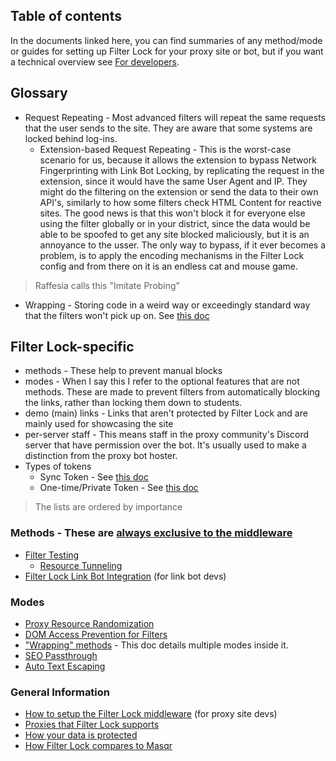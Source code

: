 ## Table of contents

In the documents linked here, you can find summaries of any method/mode or guides for setting up Filter Lock for your proxy site or bot, but if you want a technical overview see [For developers](./For%20devs/Index.md).

## Glossary

- Request Repeating - Most advanced filters will repeat the same requests that the user sends to the site. They are aware that some systems are locked behind log-ins.
  - Extension-based Request Repeating - This is the worst-case scenario for us, because it allows the extension to bypass Network Fingerprinting with Link Bot Locking, by replicating the request in the extension, since it would have the same User Agent and IP. They might do the filtering on the extension or send the data to their own API's, similarly to how some filters check HTML Content for reactive sites. The good news is that this won't block it for everyone else using the filter globally or in your district, since the data would be able to be spoofed to get any site blocked maliciously, but it is an annoyance to the usser. The only way to bypass, if it ever becomes a problem, is to apply the encoding mechanisms in the Filter Lock config and from there on it is an endless cat and mouse game.

> Raffesia calls this "Imitate Probing"

- Wrapping - Storing code in a weird way or exceedingly standard way that the filters won't pick up on. See [this doc](./modes/"Wrapping"%20methods.md)

## Filter Lock-specific

- methods - These help to prevent manual blocks
- modes - When I say this I refer to the optional features that are not methods. These are made to prevent filters from automatically blocking the links, rather than locking them down to students.
- demo (main) links - Links that aren't protected by Filter Lock and are mainly used for showcasing the site
- per-server staff - This means staff in the proxy community's Discord server that have permission over the bot. It's usually used to make a distinction from the proxy bot hoster.
- Types of tokens
  - Sync Token - See [this doc](./For%20devs/standards/Sync%20Token.md)
  - One-time/Private Token - See [this doc](./For%20devs/standards/Link%20Bot%20Tokens.md)

> The lists are ordered by importance

### Methods - These are [always exclusive to the middleware](./For)

- [Filter Testing](./methods/Filter%20Testing.md)
  - [Resource Tunneling](./methods/Resource%20Tunneling.md)
- [Filter Lock Link Bot Integration](./methods/Filter%20Lock%20Link%20Bot%20Integration%20Guide.md) (for link bot devs)

### Modes

- [Proxy Resource Randomization](./modes/Proxy%20Resource%20Randomization.md)
- [DOM Access Prevention for Filters](./modes/DOM%20Access%20Prevention%20for%20Filters.md)
- ["Wrapping" methods](./modes/"Wrapping"%20methods.md) - This doc details multiple modes inside it.
- [SEO Passthrough](./modes/SEO%20Passthrough.md)
- [Auto Text Escaping](./modes/Auto%20Text%20Escaping.md)

### General Information

- [How to setup the Filter Lock middleware](./info/How%20to%20setup%20the%20Filter%20Lock%20middleware.md) (for proxy site devs)
- [Proxies that Filter Lock supports](./info/Proxies%20that%20Filter%20Lock%20support.md)
- [How your data is protected](./info/How%20your%20data%20is%20protected.md)
- [How Filter Lock compares to Masqr](./info/How%20Filter%20Lock.md%20compares%20to%20Masqr)
